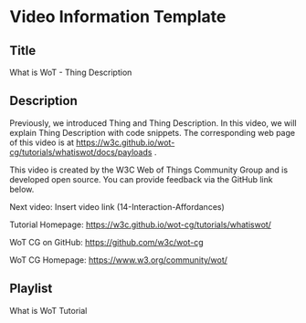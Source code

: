 # Video Information Template

## Title

What is WoT - Thing Description

## Description

Previously, we introduced Thing and Thing Description. In this video, we will explain Thing Description with code snippets.
The corresponding web page of this video is at https://w3c.github.io/wot-cg/tutorials/whatiswot/docs/payloads .

This video is created by the W3C Web of Things Community Group and is developed open source. You can provide feedback via the GitHub link below.

Next video: Insert video link (14-Interaction-Affordances)

Tutorial Homepage: https://w3c.github.io/wot-cg/tutorials/whatiswot/

WoT CG on GitHub: https://github.com/w3c/wot-cg 

WoT CG Homepage: https://www.w3.org/community/wot/

## Playlist

What is WoT Tutorial
